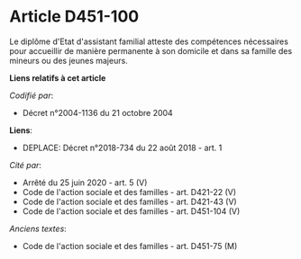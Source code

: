 # Article D451-100

Le diplôme d'Etat d'assistant familial atteste des compétences nécessaires pour accueillir de manière permanente à son
domicile et dans sa famille des mineurs ou des jeunes majeurs.

**Liens relatifs à cet article**

_Codifié par_:

  - Décret n°2004-1136 du 21 octobre 2004

**Liens**:

  - DEPLACE: Décret n°2018-734 du 22 août 2018 - art. 1

_Cité par_:

  - Arrêté du 25 juin 2020 - art. 5 (V)
  - Code de l'action sociale et des familles - art. D421-22 (V)
  - Code de l'action sociale et des familles - art. D421-43 (V)
  - Code de l'action sociale et des familles - art. D451-104 (V)

_Anciens textes_:

  - Code de l'action sociale et des familles - art. D451-75 (M)
